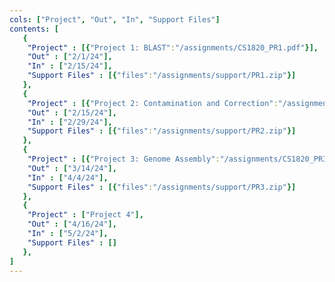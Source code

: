 ```yaml
---
cols: ["Project", "Out", "In", "Support Files"]
contents: [
   {
    "Project" : [{"Project 1: BLAST":"/assignments/CS1820_PR1.pdf"}],
    "Out" : ["2/1/24"],
    "In" : ["2/15/24"],
    "Support Files" : [{"files":"/assignments/support/PR1.zip"}]
   },
   {
    "Project" : [{"Project 2: Contamination and Correction":"/assignments/CS1820_PR2.pdf"}],
    "Out" : ["2/15/24"],
    "In" : ["2/29/24"],
    "Support Files" : [{"files":"/assignments/support/PR2.zip"}]
   },
   {
    "Project" : [{"Project 3: Genome Assembly":"/assignments/CS1820_PR3.pdf"}],
    "Out" : ["3/14/24"],
    "In" : ["4/4/24"], 
    "Support Files" : [{"files":"/assignments/support/PR3.zip"}]
   },
   {
    "Project" : ["Project 4"],
    "Out" : ["4/16/24"],
    "In" : ["5/2/24"],
    "Support Files" : []
   },
]
---
```

<!-- the link format: {"Project 1: Alignment": "https://google.com"} -->